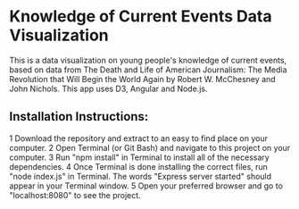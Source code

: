 # Knowledge of Current Events Data Visualization

This is a data visualization on young people's knowledge of current events, based on data from The Death and Life of American Journalism: The Media Revolution that Will Begin the World Again by Robert W. McChesney and John Nichols. This app uses D3, Angular and Node.js.

## Installation Instructions:

1 Download the repository and extract to an easy to find place on your computer.
2 Open Terminal (or Git Bash) and navigate to this project on your computer.
3 Run "npm install" in Terminal to install all of the necessary dependencies.
4 Once Terminal is done installing the correct files, run "node index.js" in Terminal. The words "Express server started" should appear in your Terminal window.
5 Open your preferred browser and go to "localhost:8080" to see the project.
